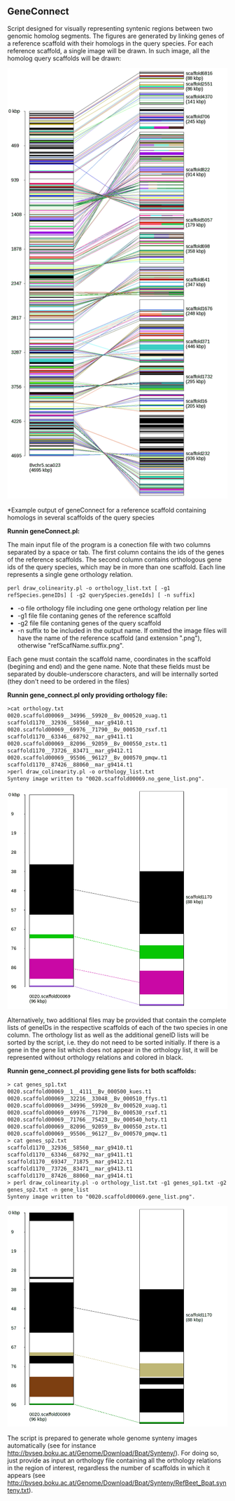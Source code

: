 ## GeneConnect

Script designed for visually representing syntenic regions between two genomic homolog segments. The figures are generated by linking genes of a reference scaffold with their homologs in the query species. For each reference scaffold, a single image will be drawn. In such image, all the homolog query scaffolds will be drawn:

![gene collinearity representation](images/syn.png)

*Example output of geneConnect for a reference scaffold containing homologs in several scaffolds of the query species

__Runnin geneConnect.pl:__

The main input file of the program is a conection file with two columns separated by a space or tab. The first column contains the ids of the genes of the reference scaffolds. The second column contains
orthologous gene ids of the query species, which may be in more than one scaffold. Each line represents a single gene orthology relation.

```
perl draw_colinearity.pl -o orthology_list.txt [ -g1 refSpecies.geneIDs] [ -g2 querySpecies.geneIds] [ -n suffix]
```

- -o file        orthology file including one gene orthology relation per line
- -g1 file       file contaning genes of the reference scaffold
- -g2 file       file contaning genes of the query scaffold
- -n             suffix to be included in the output name. If omitted the image files will have the name of the reference scaffold (and extension ".png"), otherwise "refScafName.suffix.png".

Each gene must contain the scaffold name, coordinates in the scaffold (begining and end) and the gene name. Note that these fields must be separated by double-underscore characters, and will be internally sorted (they don't need to be ordered in the files)

__Runnin gene_connect.pl only providing orthology file:__

```
>cat orthology.txt
0020.scaffold00069__34996__59920__Bv_000520_xuag.t1	scaffold1170__32936__58560__mar_g9410.t1
0020.scaffold00069__69976__71790__Bv_000530_rsxf.t1	scaffold1170__63346__68792__mar_g9411.t1
0020.scaffold00069__82096__92059__Bv_000550_zstx.t1	scaffold1170__73726__83471__mar_g9412.t1
0020.scaffold00069__95506__96127__Bv_000570_pmqw.t1	scaffold1170__87426__88060__mar_g9414.t1
>perl draw_colinearity.pl -o orthology_list.txt
Synteny image written to "0020.scaffold00069.no_gene_list.png".
```

![gene collinearity representation](images/0020.scaffold00069.no_gene_list.png)


Alternatively, two additional files may be provided that contain the complete lists of geneIDs in the respective
scaffolds of each of the two species in one column. The orthology list as well as the additional geneID lists will be sorted by the script, i.e. they do not need to be sorted initially. If there is a gene in the gene list which does not appear in the orthology list, it will be represented without orthology relations and colored in black.


__Runnin gene_connect.pl providing gene lists for both scaffolds:__
```
> cat genes_sp1.txt
0020.scaffold00069__1__4111__Bv_000500_kues.t1
0020.scaffold00069__32216__33048__Bv_000510_ffys.t1
0020.scaffold00069__34996__59920__Bv_000520_xuag.t1
0020.scaffold00069__69976__71790__Bv_000530_rsxf.t1
0020.scaffold00069__71766__75423__Bv_000540_hoty.t1
0020.scaffold00069__82096__92059__Bv_000550_zstx.t1
0020.scaffold00069__95506__96127__Bv_000570_pmqw.t1
> cat genes_sp2.txt
scaffold1170__32936__58560__mar_g9410.t1
scaffold1170__63346__68792__mar_g9411.t1
scaffold1170__69347__71875__mar_g9412.t1
scaffold1170__73726__83471__mar_g9413.t1
scaffold1170__87426__88060__mar_g9414.t1
> perl draw_colinearity.pl -o orthology_list.txt -g1 genes_sp1.txt -g2 genes_sp2.txt -n gene_list
Synteny image written to "0020.scaffold00069.gene_list.png".
```

![gene collinearity representation](images/0020.scaffold00069.gene_list.png)



The script is prepared to generate whole genome synteny images automatically (see for instance http://bvseq.boku.ac.at/Genome/Download/Bpat/Synteny/). For doing so, just provide as input an orthology file containing all the orthology relations in the region of interest, regardless the number of scaffolds in which it appears (see http://bvseq.boku.ac.at/Genome/Download/Bpat/Synteny/RefBeet_Bpat.synteny.txt).
